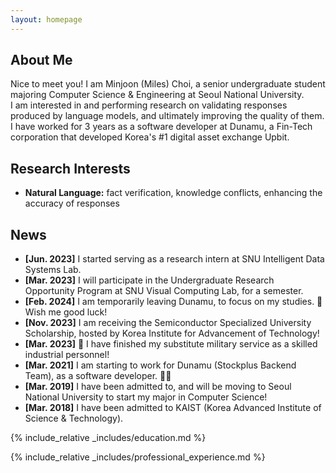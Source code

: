 ```yaml
---
layout: homepage
---
```


## About Me

Nice to meet you! I am Minjoon (Miles) Choi, a senior undergraduate student majoring Computer Science & Engineering at Seoul
National University.
<br/>
I am interested in and performing research on validating responses produced by language models, and ultimately improving
the quality of them.
<br/>
I have worked for 3 years as a software developer at Dunamu, a Fin-Tech corporation that developed Korea's #1 digital
asset exchange Upbit.

## Research Interests

- **Natural Language:** fact verification, knowledge conflicts, enhancing the accuracy of responses

## News
- **[Jun. 2023]** I started serving as a research intern at SNU Intelligent Data Systems Lab.
- **[Mar. 2023]** I will participate in the Undergraduate Research Opportunity Program at SNU Visual Computing Lab, for a semester.
- **[Feb. 2024]** I am temporarily leaving Dunamu, to focus on my studies. 🏫 Wish me good luck!
- **[Nov. 2023]** I am receiving the Semiconductor Specialized University Scholarship, hosted by Korea Institute for Advancement of Technology!
- **[Mar. 2023]** 🎉 I have finished my substitute military service as a skilled industrial personnel!
- **[Mar. 2021]** I am starting to work for Dunamu (Stockplus Backend Team), as a software developer. 👨‍💻
- **[Mar. 2019]** I have been admitted to, and will be moving to Seoul National University to start my major in Computer Science!
- **[Mar. 2018]** I have been admitted to KAIST (Korea Advanced Institute of Science & Technology).

{% include_relative _includes/education.md %}
<br/>

{% include_relative _includes/professional_experience.md %}
<br/>
